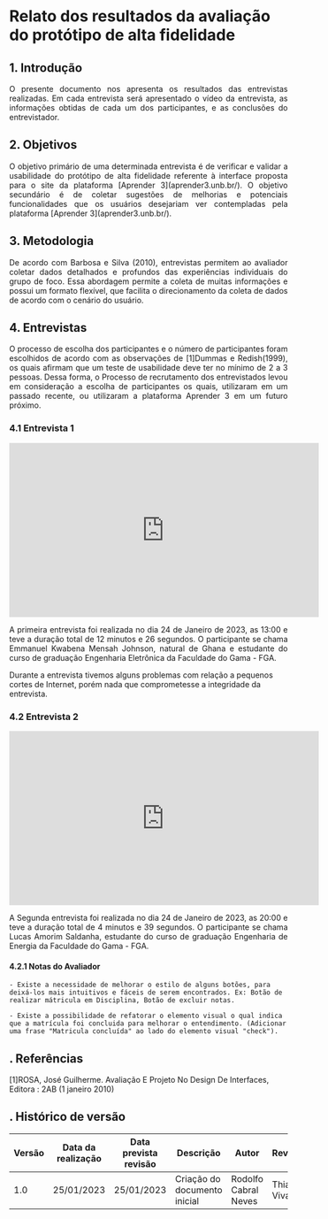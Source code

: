 # Relato dos resultados da avaliação do protótipo de alta fidelidade

## 1. Introdução

<p align="justify">
O presente documento nos apresenta os resultados das entrevistas realizadas. Em cada entrevista será apresentado o vídeo da entrevista, as informações obtidas de cada um dos participantes, e as conclusões do entrevistador.
</p>

## 2. Objetivos

<p align="justify">
O objetivo primário de uma determinada entrevista é de verificar e validar a usabilidade do protótipo de alta fidelidade referente à interface proposta para o site da plataforma [Aprender 3](aprender3.unb.br/). O objetivo secundário é de coletar sugestões de melhorias e potenciais funcionalidades que os usuários desejariam ver contempladas pela plataforma [Aprender 3](aprender3.unb.br/).
</p>

## 3. Metodologia

<p align="justify">
De acordo com Barbosa e Silva (2010), entrevistas permitem ao avaliador coletar dados detalhados e profundos das experiências individuais do grupo de foco. Essa abordagem permite a coleta de muitas informações e possui um formato flexível, que facilita o direcionamento da coleta de dados de acordo com o cenário do usuário.
</p>

## 4. Entrevistas

<p align="justify">
O processo de escolha dos participantes e o número de participantes foram escolhidos de acordo com as observações de [1]Dummas e Redish(1999), os quais afirmam que um teste de usabilidade deve ter no mínimo de 2 a 3 pessoas. Dessa forma, o Processo de recrutamento dos entrevistados levou em consideração a escolha de participantes os quais, utilizaram em um passado recente, ou utilizaram a plataforma Aprender 3 em um futuro próximo. 
</p>

### 4.1 Entrevista 1

<iframe width="560" height="315" src="https://youtu.be/OMEpeEg8zFI" frameborder="0" allow="accelerometer; autoplay; clipboard-write; encrypted-media; gyroscope; picture-in-picture" allowfullscreen></iframe> 

<p align="justify">
 A primeira entrevista foi realizada no dia 24 de Janeiro de 2023, as 13:00 e teve a duração total de 12 minutos e 26 segundos. O participante se chama Emmanuel Kwabena Mensah Johnson, natural de Ghana e estudante do curso de graduação Engenharia Eletrônica da Faculdade do Gama - FGA.

 Durante a entrevista tivemos alguns problemas com relação a pequenos cortes de Internet, porém nada que comprometesse a integridade da entrevista.
</p>

### 4.2 Entrevista 2

<iframe width="560" height="315" src="https://youtu.be/K5cOvuAPqPo" frameborder="0" allow="accelerometer; autoplay; clipboard-write; encrypted-media; gyroscope; picture-in-picture" allowfullscreen></iframe> 

<p align="justify">
 A Segunda entrevista foi realizada no dia 24 de Janeiro de 2023, as 20:00 e teve a duração total de 4 minutos e 39 segundos. O participante se chama Lucas Amorim Saldanha, estudante do curso de graduação Engenharia de Energia da Faculdade do Gama - FGA.
</p>

#### 4.2.1 Notas do Avaliador
    - Existe a necessidade de melhorar o estilo de alguns botões, para deixá-los mais intuitivos e fáceis de serem encontrados. Ex: Botão de realizar mátricula em Disciplina, Botão de excluir notas.

    - Existe a possibilidade de refatorar o elemento visual o qual indica que a matrícula foi concluida para melhorar o entendimento. (Adicionar uma frase "Matricula concluída" ao lado do elemento visual "check").


## . Referências
[1]ROSA, José Guilherme. Avaliação E Projeto No Design De Interfaces, Editora : 2AB (1 janeiro 2010)
## . Histórico de versão

| Versão | Data da realização | Data prevista revisão | Descrição | Autor | Revisor |
|--------|------|------|-----------|-------|---------|
| 1.0    | 25/01/2023 | 25/01/2023 | Criação do documento inicial | Rodolfo Cabral Neves | Thiago Vivan |